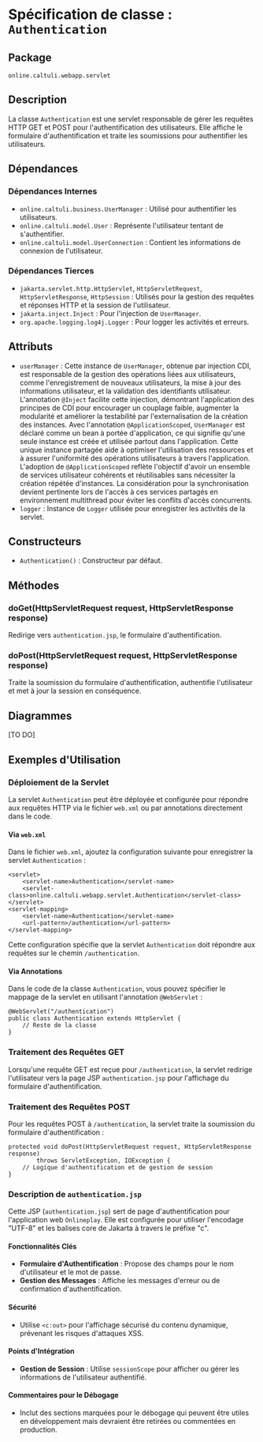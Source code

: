 # Spécification de classe : `Authentication`

## Package
`online.caltuli.webapp.servlet`

## Description
La classe `Authentication` est une servlet responsable de gérer les requêtes HTTP GET et POST pour l'authentification des utilisateurs. Elle affiche le formulaire d'authentification et traite les soumissions pour authentifier les utilisateurs.

## Dépendances

### Dépendances Internes

- `online.caltuli.business.UserManager` : Utilisé pour authentifier les utilisateurs.
- `online.caltuli.model.User` : Représente l'utilisateur tentant de s'authentifier.
- `online.caltuli.model.UserConnection` : Contient les informations de connexion de l'utilisateur.

### Dépendances Tierces

- `jakarta.servlet.http.HttpServlet`, `HttpServletRequest`, `HttpServletResponse`, `HttpSession` : Utilisés pour la gestion des requêtes et réponses HTTP et la session de l'utilisateur.
- `jakarta.inject.Inject` : Pour l'injection de `UserManager`.
- `org.apache.logging.log4j.Logger` : Pour logger les activités et erreurs.

## Attributs

- `userManager` : Cette instance de `UserManager`, obtenue par injection CDI, est
  responsable de la gestion des opérations liées aux utilisateurs, comme l'enregistrement
  de nouveaux utilisateurs, la mise à jour des informations utilisateur, et la validation
  des identifiants utilisateur. L'annotation `@Inject` facilite cette injection,
  démontrant l'application des principes de CDI pour encourager un couplage faible,
  augmenter la modularité et améliorer la testabilité par l'externalisation de la
  création des instances. Avec l'annotation `@ApplicationScoped`, `UserManager` est
  déclaré comme un bean à portée d'application, ce qui signifie qu'une seule instance
  est créée et utilisée partout dans l'application. Cette unique instance partagée aide
  à optimiser l'utilisation des ressources et à assurer l'uniformité des opérations
  utilisateurs à travers l'application. L'adoption de `@ApplicationScoped` reflète
  l'objectif d'avoir un ensemble de services utilisateur cohérents et réutilisables
  sans nécessiter la création répétée d'instances. La considération pour la
  synchronisation devient pertinente lors de l'accès à ces services partagés en
  environnement multithread pour éviter les conflits d'accès concurrents.
- `logger` : Instance de `Logger` utilisée pour enregistrer les activités de la
  servlet.

## Constructeurs

- `Authentication()` : Constructeur par défaut.

## Méthodes

### doGet(HttpServletRequest request, HttpServletResponse response)

Redirige vers `authentication.jsp`, le formulaire d'authentification.

### doPost(HttpServletRequest request, HttpServletResponse response)

Traite la soumission du formulaire d'authentification, authentifie l'utilisateur et met à jour la session en conséquence.

## Diagrammes

[TO DO]

## Exemples d'Utilisation

### Déploiement de la Servlet

La servlet `Authentication` peut être déployée et configurée pour répondre aux requêtes HTTP via le fichier `web.xml` ou par annotations directement dans le code.

#### Via `web.xml`

Dans le fichier `web.xml`, ajoutez la configuration suivante pour enregistrer la servlet `Authentication` :

    <servlet>
        <servlet-name>Authentication</servlet-name>
        <servlet-class>online.caltuli.webapp.servlet.Authentication</servlet-class>
    </servlet>
    <servlet-mapping>
        <servlet-name>Authentication</servlet-name>
        <url-pattern>/authentication</url-pattern>
    </servlet-mapping>

Cette configuration spécifie que la servlet `Authentication` doit répondre aux requêtes sur le chemin `/authentication`.

#### Via Annotations

Dans le code de la classe `Authentication`, vous pouvez spécifier le mappage de la servlet en utilisant l'annotation `@WebServlet` :

    @WebServlet("/authentication")
    public class Authentication extends HttpServlet {
        // Reste de la classe
    }

### Traitement des Requêtes GET

Lorsqu'une requête GET est reçue pour `/authentication`, la servlet redirige l'utilisateur vers la page JSP `authentication.jsp` pour l'affichage du formulaire d'authentification.

### Traitement des Requêtes POST

Pour les requêtes POST à `/authentication`, la servlet traite la soumission du formulaire d'authentification :

    protected void doPost(HttpServletRequest request, HttpServletResponse response)
            throws ServletException, IOException {
        // Logique d'authentification et de gestion de session
    }

### Description de `authentication.jsp`

Cette JSP (`authentication.jsp`) sert de page d'authentification pour l'application web `Onlineplay`. Elle est configurée pour utiliser l'encodage "UTF-8" et les balises core de Jakarta à travers le préfixe "c".

#### Fonctionnalités Clés

- **Formulaire d'Authentification** : Propose des champs pour le nom d'utilisateur et le mot de passe.
- **Gestion des Messages** : Affiche les messages d'erreur ou de confirmation d'authentification.

#### Sécurité

- Utilise `<c:out>` pour l'affichage sécurisé du contenu dynamique, prévenant les risques d'attaques XSS.

#### Points d'Intégration

- **Gestion de Session** : Utilise `sessionScope` pour afficher ou gérer les informations de l'utilisateur authentifié.

#### Commentaires pour le Débogage

- Inclut des sections marquées pour le débogage qui peuvent être utiles en développement mais devraient être retirées ou commentées en production.

